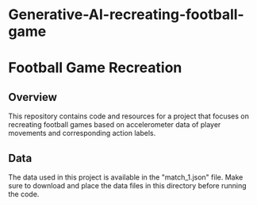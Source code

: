 # Generative-AI-recreating-football-game
# Football Game Recreation

## Overview
This repository contains code and resources for a project that focuses on recreating football games based on accelerometer data of player movements and corresponding action labels.

## Data
The data used in this project is available in the "match_1.json" file. Make sure to download and place the data files in this directory before running the code.

